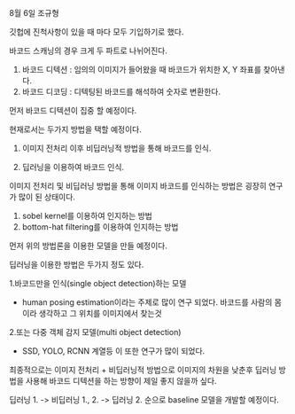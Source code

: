 8월 6일 조규형

깃헙에 진척사항이 있을 때 마다 모두 기입하기로 했다.

바코드 스캐닝의 경우 크게 두 파트로 나뉘어진다.

1. 바코드 디텍션 : 임의의 이미지가 들어왔을 때 바코드가 위치한  X, Y 좌표를 찾아낸다.
2. 바코드 디코딩 : 디텍팅된 바코드를 해석하여 숫자로 변환한다.


먼저 바코드 디텍션이 집중 할 예정이다.

현재로서는 두가지 방법을 택할 예정이다.

1. 이미지 전처리 이후 비딥러닝적 방법을 통해 바코드를 인식.

2. 딥러닝을 이용하여 바코드 인식.


이미지 전처리 및 비딥러닝 방법을 통해 이미지 바코드를 인식하는 방법은 굉장히 연구가 많이 된 상태이다.

1. sobel kernel를 이용하여 인지하는 방법
2. bottom-hat filtering를 이용하여 인지하는 방법

먼저 위의 방법론을 이용한 모델을 만들 예정이다.

딥러닝을 이용한 방법은 두가지 정도 있다.

1.바코드만을 인식(single object detection)하는 모델

 - human posing estimation이라는 주제로 많이 연구 되었다. 바코드를 사람의 몸이라 생각하고 그 위치를 이미지에서 찾는것

2.또는 다중 객체 감지 모델(multi object detection)

 - SSD, YOLO, RCNN 계열등 이 또한 연구가 많이 되었다.
 
 
 최종적으로는 이미지 전처리 + 비딥러닝적 방법으로 이미지의 차원을 낮춘후 딥러닝 방법을 사용해 바코드 디텍션을 하는 방향이 제일 좋지 않을까 싶다.
 
 딥러닝 1. -> 비딥러닝 1., 2. -> 딥러닝 2. 순으로 baseline 모델을 개발할 예정이다.
 
 


